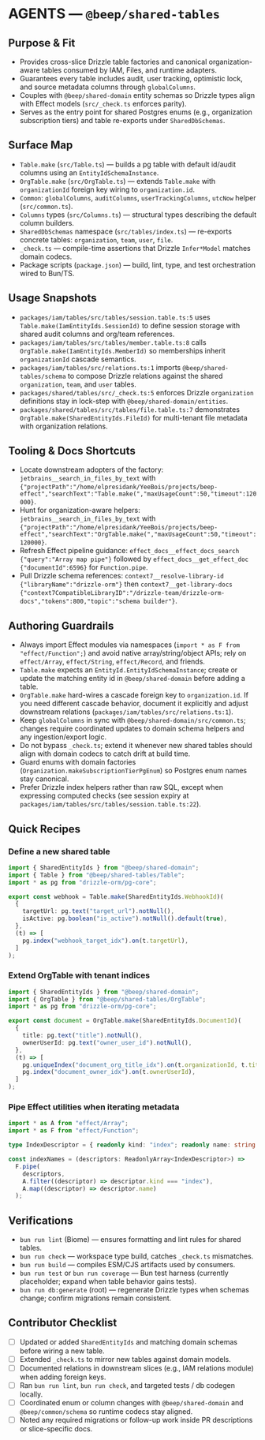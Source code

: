 # AGENTS — `@beep/shared-tables`

## Purpose & Fit
- Provides cross-slice Drizzle table factories and canonical organization-aware tables consumed by IAM, Files, and runtime adapters.
- Guarantees every table includes audit, user tracking, optimistic lock, and source metadata columns through `globalColumns`.
- Couples with `@beep/shared-domain` entity schemas so Drizzle types align with Effect models (`src/_check.ts` enforces parity).
- Serves as the entry point for shared Postgres enums (e.g., organization subscription tiers) and table re-exports under `SharedDbSchemas`.

## Surface Map
- `Table.make` (`src/Table.ts`) — builds a pg table with default id/audit columns using an `EntityIdSchemaInstance`.
- `OrgTable.make` (`src/OrgTable.ts`) — extends `Table.make` with `organizationId` foreign key wiring to `organization.id`.
- `Common`: `globalColumns`, `auditColumns`, `userTrackingColumns`, `utcNow` helper (`src/common.ts`).
- `Columns` types (`src/Columns.ts`) — structural types describing the default column builders.
- `SharedDbSchemas` namespace (`src/tables/index.ts`) — re-exports concrete tables: `organization`, `team`, `user`, `file`.
- `_check.ts` — compile-time assertions that Drizzle `Infer*Model` matches domain codecs.
- Package scripts (`package.json`) — build, lint, type, and test orchestration wired to Bun/TS.

## Usage Snapshots
- `packages/iam/tables/src/tables/session.table.ts:5` uses `Table.make(IamEntityIds.SessionId)` to define session storage with shared audit columns and org/team references.
- `packages/iam/tables/src/tables/member.table.ts:8` calls `OrgTable.make(IamEntityIds.MemberId)` so memberships inherit `organizationId` cascade semantics.
- `packages/iam/tables/src/relations.ts:1` imports `@beep/shared-tables/schema` to compose Drizzle relations against the shared `organization`, `team`, and `user` tables.
- `packages/shared/tables/src/_check.ts:5` enforces Drizzle `organization` definitions stay in lock-step with `@beep/shared-domain/entities`.
- `packages/shared/tables/src/tables/file.table.ts:7` demonstrates `OrgTable.make(SharedEntityIds.FileId)` for multi-tenant file metadata with organization relations.

## Tooling & Docs Shortcuts
- Locate downstream adopters of the factory: `jetbrains__search_in_files_by_text` with `{"projectPath":"/home/elpresidank/YeeBois/projects/beep-effect","searchText":"Table.make(","maxUsageCount":50,"timeout":120000}`.
- Hunt for organization-aware helpers: `jetbrains__search_in_files_by_text` with `{"projectPath":"/home/elpresidank/YeeBois/projects/beep-effect","searchText":"OrgTable.make(","maxUsageCount":50,"timeout":120000}`.
- Refresh Effect pipeline guidance: `effect_docs__effect_docs_search` `{"query":"Array map pipe"}` followed by `effect_docs__get_effect_doc` `{"documentId":6596}` for `Function.pipe`.
- Pull Drizzle schema references: `context7__resolve-library-id` `{"libraryName":"drizzle-orm"}` then `context7__get-library-docs` `{"context7CompatibleLibraryID":"/drizzle-team/drizzle-orm-docs","tokens":800,"topic":"schema builder"}`.

## Authoring Guardrails
- Always import Effect modules via namespaces (`import * as F from "effect/Function";`) and avoid native array/string/object APIs; rely on `effect/Array`, `effect/String`, `effect/Record`, and friends.
- `Table.make` expects an `EntityId.EntityIdSchemaInstance`; create or update the matching entity id in `@beep/shared-domain` before adding a table.
- `OrgTable.make` hard-wires a cascade foreign key to `organization.id`. If you need different cascade behavior, document it explicitly and adjust downstream relations (`packages/iam/tables/src/relations.ts:1`).
- Keep `globalColumns` in sync with `@beep/shared-domain/src/common.ts`; changes require coordinated updates to domain schema helpers and any ingestion/export logic.
- Do not bypass `_check.ts`; extend it whenever new shared tables should align with domain codecs to catch drift at build time.
- Guard enums with domain factories (`Organization.makeSubscriptionTierPgEnum`) so Postgres enum names stay canonical.
- Prefer Drizzle index helpers rather than raw SQL, except when expressing computed checks (see session expiry at `packages/iam/tables/src/tables/session.table.ts:22`).

## Quick Recipes

### Define a new shared table
```ts
import { SharedEntityIds } from "@beep/shared-domain";
import { Table } from "@beep/shared-tables/Table";
import * as pg from "drizzle-orm/pg-core";

export const webhook = Table.make(SharedEntityIds.WebhookId)(
  {
    targetUrl: pg.text("target_url").notNull(),
    isActive: pg.boolean("is_active").notNull().default(true),
  },
  (t) => [
    pg.index("webhook_target_idx").on(t.targetUrl),
  ]
);
```

### Extend OrgTable with tenant indices
```ts
import { SharedEntityIds } from "@beep/shared-domain";
import { OrgTable } from "@beep/shared-tables/OrgTable";
import * as pg from "drizzle-orm/pg-core";

export const document = OrgTable.make(SharedEntityIds.DocumentId)(
  {
    title: pg.text("title").notNull(),
    ownerUserId: pg.text("owner_user_id").notNull(),
  },
  (t) => [
    pg.uniqueIndex("document_org_title_idx").on(t.organizationId, t.title),
    pg.index("document_owner_idx").on(t.ownerUserId),
  ]
);
```

### Pipe Effect utilities when iterating metadata
```ts
import * as A from "effect/Array";
import * as F from "effect/Function";

type IndexDescriptor = { readonly kind: "index"; readonly name: string };

const indexNames = (descriptors: ReadonlyArray<IndexDescriptor>) =>
  F.pipe(
    descriptors,
    A.filter((descriptor) => descriptor.kind === "index"),
    A.map((descriptor) => descriptor.name)
  );
```

## Verifications
- `bun run lint` (Biome) — ensures formatting and lint rules for shared tables.
- `bun run check` — workspace type build, catches `_check.ts` mismatches.
- `bun run build` — compiles ESM/CJS artifacts used by consumers.
- `bun run test` or `bun run coverage` — Bun test harness (currently placeholder; expand when table behavior gains tests).
- `bun run db:generate` (root) — regenerate Drizzle types when schemas change; confirm migrations remain consistent.

## Contributor Checklist
- [ ] Updated or added `SharedEntityIds` and matching domain schemas before wiring a new table.
- [ ] Extended `_check.ts` to mirror new tables against domain models.
- [ ] Documented relations in downstream slices (e.g., IAM relations module) when adding foreign keys.
- [ ] Ran `bun run lint`, `bun run check`, and targeted tests / db codegen locally.
- [ ] Coordinated enum or column changes with `@beep/shared-domain` and `@beep/common/schema` so runtime codecs stay aligned.
- [ ] Noted any required migrations or follow-up work inside PR descriptions or slice-specific docs.
